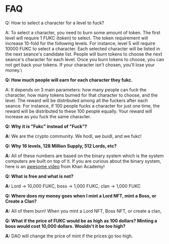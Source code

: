 # FAQ

Q: How to select a character for a level to fuck?

A: To select a character, you need to burn some amount of token. The first level will require 1 FUKC (token) to select. The token requirement will increase 10-fold for the following levels. For instance, level 5 will require 10000 FUKC to select a character. Each selected character will be listed in the next seance's candidate list. People will burn tokens to choose the next seance's character for each level. Once you burn tokens to choose, you can not get back your tokens. If your character isn't chosen, you'll lose your money.\


**Q: How much people will earn for each character they fukc.**&#x20;

A: It depends on 3 main parameters: how many people can fuck the character, how many tokens burned for that character to choose, and the level. The reward will be distributed among all the fuckers after each seance. For instance, if 100 people fucks a character for just one time, the reward will be distributed to these 100 people equally. Your reward will increase as you fuck the same character.

**Q: Why it is "Fukc" instead of "Fuck"?**

**A:** We are the crypto community. We hodl, we buidl, and we fukc!

**Q: Why 16 levels, 128 Million Supply, 512 Lords, etc?**

**A:** All of these numbers are based on the binary system which is the system computers are built on top of it. If you are curious about the binary system, here is an [awesome video](https://www.youtube.com/watch?v=sXxwr66Y79Y) from Khan Academy!

**Q: What is free and what is not?**

**A:** Lord -> 10,000 FUKC, boss -> 1,000 FUKC, clan -> 1,000 FUKC

**Q: Where does my money goes when I mint a Lord NFT, mint a Boss, or Create a Clan?**

**A:** All of them burn! When you mint a Lord NFT, Boss NFT, or create a clan,&#x20;

**Q: What if the price of FUKC would be as high as 100 dollars? Minting a boss would cost 10,000 dollars. Wouldn't it be too high?**

**A:** DAO will change the price of mint if the prices go too high.
